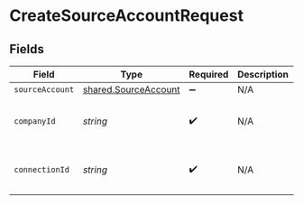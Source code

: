 # CreateSourceAccountRequest


## Fields

| Field                                                        | Type                                                         | Required                                                     | Description                                                  | Example                                                      |
| ------------------------------------------------------------ | ------------------------------------------------------------ | ------------------------------------------------------------ | ------------------------------------------------------------ | ------------------------------------------------------------ |
| `sourceAccount`                                              | [shared.SourceAccount](../../models/shared/sourceaccount.md) | :heavy_minus_sign:                                           | N/A                                                          |                                                              |
| `companyId`                                                  | *string*                                                     | :heavy_check_mark:                                           | N/A                                                          | 8a210b68-6988-11ed-a1eb-0242ac120002                         |
| `connectionId`                                               | *string*                                                     | :heavy_check_mark:                                           | N/A                                                          | 2e9d2c44-f675-40ba-8049-353bfcb5e171                         |